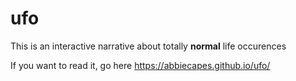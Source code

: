 # ufo

This is an interactive narrative about totally **normal** life occurences 

If you want to read it, go here https://abbiecapes.github.io/ufo/
